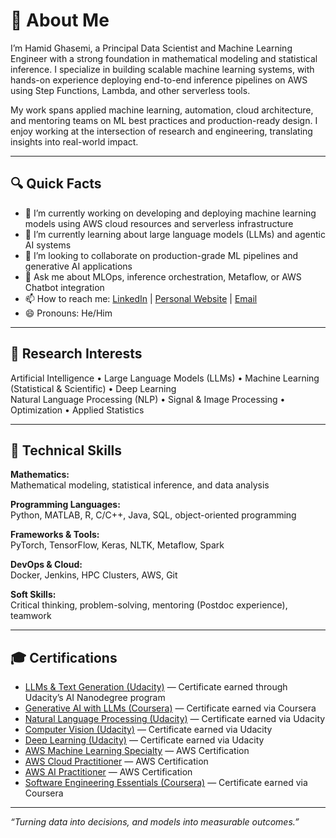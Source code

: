 # 👋 About Me

I’m Hamid Ghasemi, a Principal Data Scientist and Machine Learning Engineer with a strong foundation in mathematical modeling and statistical inference. I specialize in building scalable machine learning systems, with hands-on experience deploying end-to-end inference pipelines on AWS using Step Functions, Lambda, and other serverless tools.

My work spans applied machine learning, automation, cloud architecture, and mentoring teams on ML best practices and production-ready design. I enjoy working at the intersection of research and engineering, translating insights into real-world impact.

---

## 🔍 Quick Facts

- 🔭 I’m currently working on developing and deploying machine learning models using AWS cloud resources and serverless infrastructure  
- 🌱 I’m currently learning about large language models (LLMs) and agentic AI systems  
- 👯 I’m looking to collaborate on production-grade ML pipelines and generative AI applications  
- 💬 Ask me about MLOps, inference orchestration, Metaflow, or AWS Chatbot integration  
- 📫 How to reach me: [LinkedIn](https://www.linkedin.com/in/hamid-ghasemi-phd-4729b065) | [Personal Website](https://hamidghasemi69.github.io/) | [Email](mailto:hamidghasemi69@gmail.com)  
- 😄 Pronouns: He/Him

---

## 🔬 Research Interests

Artificial Intelligence • Large Language Models (LLMs) • Machine Learning (Statistical & Scientific) • Deep Learning  
Natural Language Processing (NLP) • Signal & Image Processing • Optimization • Applied Statistics

---

## 🧠 Technical Skills

**Mathematics:**  
Mathematical modeling, statistical inference, and data analysis

**Programming Languages:**  
Python, MATLAB, R, C/C++, Java, SQL, object-oriented programming

**Frameworks & Tools:**  
PyTorch, TensorFlow, Keras, NLTK, Metaflow, Spark

**DevOps & Cloud:**  
Docker, Jenkins, HPC Clusters, AWS, Git

**Soft Skills:**  
Critical thinking, problem-solving, mentoring (Postdoc experience), teamwork

---

## 🎓 Certifications

- [LLMs & Text Generation (Udacity)](https://www.udacity.com/certificate/e/bf7ca964-0989-11ef-b211-73d2c4f36a70) — Certificate earned through Udacity’s AI Nanodegree program  
- [Generative AI with LLMs (Coursera)](https://www.coursera.org/account/accomplishments/verify/YHYB8N5MT5LN) — Certificate earned via Coursera  
- [Natural Language Processing (Udacity)](https://graduation.udacity.com/confirm/e/b17b6fe0-3450-11ed-9d86-6b60d01a3969) — Certificate earned via Udacity  
- [Computer Vision (Udacity)](https://graduation.udacity.com/confirm/SATMTMWF) — Certificate earned via Udacity  
- [Deep Learning (Udacity)](https://graduation.udacity.com/confirm/e/818fa8fc-548d-11ed-8ebc-9bf2a0d6cc96) — Certificate earned via Udacity  
- [AWS Machine Learning Specialty](https://www.credly.com/badges/a770f74d-43df-4e3b-9d7e-1995fd0e34ba/public_url) — AWS Certification  
- [AWS Cloud Practitioner](https://www.credly.com/badges/b614a0d4-334f-4820-b5c7-f4dfdd258c1a/public_url) — AWS Certification  
- [AWS AI Practitioner](https://www.credly.com/badges/e73583bf-4840-406b-a227-119e805dc626/public_url) — AWS Certification  
- [Software Engineering Essentials (Coursera)](https://www.credly.com/badges/a9bdedb9-eb29-4401-8734-3387ddb554ab) — Certificate earned via Coursera

---

*“Turning data into decisions, and models into measurable outcomes.”*
